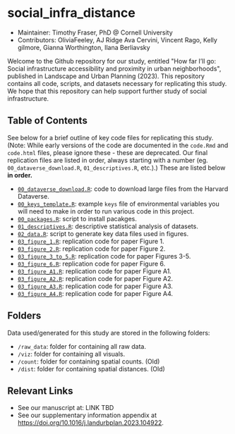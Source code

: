 # social_infra_distance
- Maintainer: Timothy Fraser, PhD @ Cornell University
- Contributors: OliviaFeeley, AJ Ridge Ava Cervini, Vincent Rago, Kelly gilmore, Gianna Worthington, Ilana Berliavsky

Welcome to the Github repository for our study, entitled "How far I’ll go: Social infrastructure accessibility and proximity in urban neighborhoods", published in Landscape and Urban Planning (2023). This repository contains all code, scripts, and datasets necessary for replicating this study. We hope that this repository can help support further study of social infrastructure. 

## Table of Contents

See below for a brief outline of key code files for replicating this study. (Note: While early versions of the code are documented in the `code.Rmd` and `code.html` files, please ignore these - these are deprecated. Our final replication files are listed in order, always starting with a number (eg. `00_dataverse_download.R`, `01_descriptives.R`, etc.).) These are listed below **in order.**

- [`00_dataverse_download.R`](https://github.com/timothyfraser/social_infra_distance/blob/main/00_dataverse_download.R): code to download large files from the Harvard Dataverse. 
- [`00_keys_template.R`](https://github.com/timothyfraser/social_infra_distance/blob/main/00_keys_template.R): example `keys` file of environmental variables you will need to make in order to run various code in this project.
- [`00_packages.R`](https://github.com/timothyfraser/social_infra_distance/blob/main/00_packages.R): script to install pacakges.
- [`01_descriptives.R`](https://github.com/timothyfraser/social_infra_distance/blob/main/01_descriptives.R): descriptive statistical analysis of datasets.
- [`02_data.R`](https://github.com/timothyfraser/social_infra_distance/blob/main/02_data.R): script to generate key data files used in figures.
- [`03_figure_1.R`](https://github.com/timothyfraser/social_infra_distance/blob/main/03_figure_1.R): replication code for paper Figure 1.
- [`03_figure_2.R`](https://github.com/timothyfraser/social_infra_distance/blob/main/03_figure_2.R): replication code for paper Figure 2.
- [`03_figure_3_to_5.R`](https://github.com/timothyfraser/social_infra_distance/blob/main/03_figure_3_to_5.R): replication code for paper Figures 3-5.
- [`03_figure_6.R`](https://github.com/timothyfraser/social_infra_distance/blob/main/03_figure_6.R): replication code for paper Figure 6.
- [`03_figure_A1.R`](https://github.com/timothyfraser/social_infra_distance/blob/main/03_figure_A1.R): replication code for paper Figure A1.
- [`03_figure_A2.R`](https://github.com/timothyfraser/social_infra_distance/blob/main/03_figure_A2.R): replication code for paper Figure A2.
- [`03_figure_A3.R`](https://github.com/timothyfraser/social_infra_distance/blob/main/03_figure_A3.R): replication code for paper Figure A3.
- [`03_figure_A4.R`](https://github.com/timothyfraser/social_infra_distance/blob/main/03_figure_A4.R): replication code for paper Figure A4.

## Folders

Data used/generated for this study are stored in the following folders: 

- `/raw_data`: folder for containing all raw data.
- `/viz`: folder for containing all visuals.
- `/count`: folder for containing spatial counts. (Old)
- `/dist`: folder for containing spatial distances. (Old)

## Relevant Links
- See our manuscript at: LINK TBD
- See our supplementary information appendix at https://doi.org/10.1016/j.landurbplan.2023.104922.

